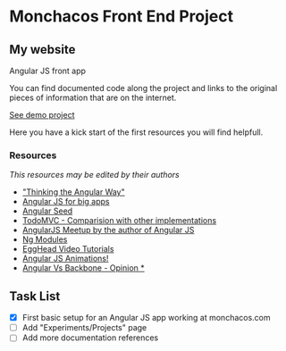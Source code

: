 # Monchacos Front End Project
## My website

Angular JS front app

You can find documented code along the project and links to the original pieces of information that are on the internet.

[See demo project](http://www.monchacos.com)

Here you have a kick start of the first resources you will find helpfull.

### Resources
*This resources may be edited by their authors*
* ["Thinking the Angular Way"](http://stackoverflow.com/questions/14994391/how-do-i-think-in-angularjs-if-i-have-a-jquery-background)
* [Angular JS for big apps](http://briantford.com/blog/huuuuuge-angular-apps.html)
* [Angular Seed](https://github.com/angular/angular-seed)
* [TodoMVC - Comparision with other implementations](https://github.com/angular/angular-seed)
* [AngularJS Meetup by the author of Angular JS](https://www.youtube.com/watch?v=ZhfUv0spHCY)
* [Ng Modules](http://ngmodules.org/)
* [EggHead Video Tutorials](http://www.egghead.io/)
* [Angular JS Animations!](http://www.youtube.com/watch?feature=player_embedded&v=cF_JsA9KsDM)
* [Angular Vs Backbone - Opinion * ](http://www.nebithi.com/2012/12/27/backbone-and-angular-demystifying-the-myths/)
    

## Task List
- [x] First basic setup for an Angular JS app working at monchacos.com
- [ ] Add "Experiments/Projects" page
- [ ] Add more documentation references
